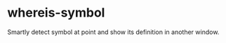 whereis-symbol
==============

Smartly detect symbol at point and show its definition in another window.

